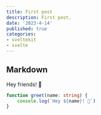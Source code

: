 ```yaml
---
title: First post  
description: First post.  
date: '2023-4-14'  
published: true  
categories:
- sveltekit
- svelte
---
```


## Markdown

Hey friends! 👋

```ts
function greet(name: string) {
	console.log(`Hey ${name}! 👋`)
}
```
